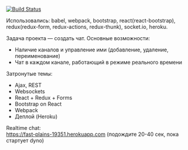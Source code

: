 [![Build Status](https://travis-ci.org/maximjs/project-lvl4-s211.svg?branch=master)](https://travis-ci.org/maximjs/project-lvl4-s211)

Использовались: babel, webpack, bootstrap, react(react-bootstrap), redux(redux-form, redux-actions, redux-thunk), socket.io, heroku.  

Задача проекта — создать чат. Основные возможности:
* Наличие каналов и управление ими (добавление, удаление, переименование)
* Чат в каждом канале, работающий в режиме реального времени


Затронутые темы:
* Ajax, REST
* Websockets
* React + Redux + Forms
* Bootstrap on React
* Webpack
* Деплой (Heroku)

Realtime chat:  
https://fast-plains-19351.herokuapp.com (подождите 20-40 сек, пока стартует dyno)
